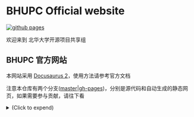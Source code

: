 # BHUPC Official website

[![github pages](https://github.com/ruixi-rebirth/ruixi-rebirth.github.io/actions/workflows/gh_pages.yml/badge.svg)](https://github.com/ruixi-rebirth/ruixi-rebirth.github.io/actions/workflows/documentation.yml)

欢迎来到 北华大学开源项目共享组

## BHUPC 官方网站

本网站采用 [Docusaurus 2](https://docusaurus.io/)，使用方法请参考官方文档

注意本仓库有两个分支([master](https://github.com/BHUPC90/BHUPC90.github.io/tree/master)|[gh-pages](https://github.com/BHUPC90/BHUPC90.github.io/tree/gh-pages))，分别是源代码和自动生成的静态网页，如果需要参与贡献，请往下看


<details>
<summary><b></b> <span style="font-size:14px;">(Click to expend) </span> </summary>

### 依赖
- yarn

### 开始
1. 在 Github 上 fork https://github.com/BHUPC90/BHUPC90.github.io 到自己账户下
2. 克隆到本地 
```bash
$ git clone https://github.com/<你的用户名>/BHUPC90.github.io.git --branch=master --depth=1 
```
3. 进入该项目里
```bash
$ cd BHUPC90.github.io
```
4. 调试
```bash
#此命令启动本地开发服务器,默认情况下,浏览器窗口将在 http://localhost:3000 打开,即时渲染
$ yarn && yarn run start 
```
5. 构建
```bash
#内容将在build目录中，可以复制到任何静态文件托管服务
$ yarn build
```
6. 将该项目推送到Github
```
git push -u origin master
```
7. 发起 Pr
</details>

